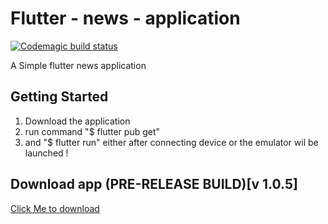 # Flutter - news - application

[![Codemagic build status](https://api.codemagic.io/apps/5e98441c7af7f334502e4953/5e98441c7af7f334502e4952/status_badge.svg)](https://codemagic.io/apps/5e98441c7af7f334502e4953/5e98441c7af7f334502e4952/latest_build)

A Simple flutter news application

## Getting Started

1.  Download the application
2. run command "$ flutter pub get"
3.  and "$ flutter run" either after connecting device or the emulator wil be launched !

## Download app (PRE-RELEASE BUILD)[v 1.0.5]

[Click Me to download](https://firebasestorage.googleapis.com/v0/b/flutter-fire-a6262.appspot.com/o/release-apks%2Fapp-release.apk?alt=media&token=6f2d5ccf-c2c3-4b0a-8aed-5b27d90f5008)
